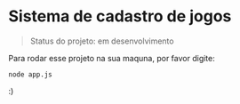 <h1> Sistema de cadastro de jogos</h1>

> Status do projeto: em desenvolvimento

Para rodar esse projeto na sua maquna, por favor digite:

```
node app.js
```
:)